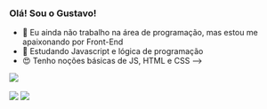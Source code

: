 ### Olá! Sou o Gustavo!



- 🔭 Eu ainda não trabalho na área de programação, mas estou me apaixonando por Front-End
- 🌱 Estudando Javascript e lógica de programação
- 😍 Tenho noções básicas de JS, HTML e CSS
-->

<div>
 <a href="https://www.linkedin.com/in/gustavollema/" target="_blank"><img src="https://img.shields.io/badge/-LinkedIn-%230077B5?style=for-the-badge&logo=linkedin&logoColor=white" target="_blank"></a> 
 
</div>
<br>
<div>
 <a target="_blank"><img src="https://img.shields.io/badge/JavaScript-F7DF1E?style=for-the-badge&logo=javascript&logoColor=black" target="_blank"></a> 
 <a target="_blank"><img src="https://img.shields.io/badge/HTML-239120?style=for-the-badge&logo=html5&logoColor=white" target="_blank"></a> 
</div>

